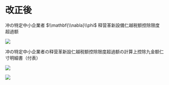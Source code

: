 # 改正後

冲の特定中小企業者 $\\mathbf{\\nabla}\\phi$ 释营革新設備仁越税额控除限度超過额

![](https://www.nta.go.jp/tmp/40ccf0ea-7fd2-49aa-b25e-a63a22ff6b5a/images/7f9a587b27437aae08a6f79b0189b33c32eb7498986369444a400aa1bd10eba5.jpg)

冲の特定中小企業者の释营革新設仁越税额控除限度超過额の計算上控除九金额仁寸明細書（付表）

![](https://www.nta.go.jp/tmp/40ccf0ea-7fd2-49aa-b25e-a63a22ff6b5a/images/c9e34bcd75971df44c561cf86e52d83a0cede0cf7d9b567b96152545e194ee4a.jpg)

![](https://www.nta.go.jp/tmp/40ccf0ea-7fd2-49aa-b25e-a63a22ff6b5a/images/fed0bc903af7c79d87e3ac2631157c9d1ad892f33dc958c5804c3511a00cec03.jpg)